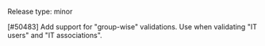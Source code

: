 Release type: minor

[#50483] Add support for "group-wise" validations. Use when validating "IT users" and "IT associations".
